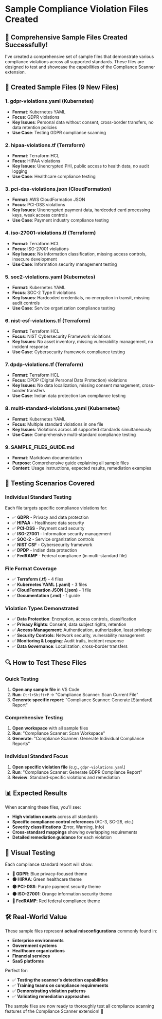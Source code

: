 # Sample Compliance Violation Files Created

## 🎉 **Comprehensive Sample Files Created Successfully!**

I've created a comprehensive set of sample files that demonstrate various compliance violations across all supported standards. These files are designed to test and showcase the capabilities of the Compliance Scanner extension.

## 📁 **Created Sample Files (9 New Files)**

### 1. **gdpr-violations.yaml** (Kubernetes)
- **Format**: Kubernetes YAML
- **Focus**: GDPR violations
- **Key Issues**: Personal data without consent, cross-border transfers, no data retention policies
- **Use Case**: Testing GDPR compliance scanning

### 2. **hipaa-violations.tf** (Terraform)
- **Format**: Terraform HCL
- **Focus**: HIPAA violations  
- **Key Issues**: Unencrypted PHI, public access to health data, no audit logging
- **Use Case**: Healthcare compliance testing

### 3. **pci-dss-violations.json** (CloudFormation)
- **Format**: AWS CloudFormation JSON
- **Focus**: PCI-DSS violations
- **Key Issues**: Unencrypted payment data, hardcoded card processing keys, weak access controls
- **Use Case**: Payment industry compliance testing

### 4. **iso-27001-violations.tf** (Terraform)
- **Format**: Terraform HCL
- **Focus**: ISO-27001 violations
- **Key Issues**: No information classification, missing access controls, insecure development
- **Use Case**: Information security management testing

### 5. **soc2-violations.yaml** (Kubernetes)
- **Format**: Kubernetes YAML
- **Focus**: SOC-2 Type II violations
- **Key Issues**: Hardcoded credentials, no encryption in transit, missing audit controls
- **Use Case**: Service organization compliance testing

### 6. **nist-csf-violations.tf** (Terraform)
- **Format**: Terraform HCL
- **Focus**: NIST Cybersecurity Framework violations
- **Key Issues**: No asset inventory, missing vulnerability management, no incident response
- **Use Case**: Cybersecurity framework compliance testing

### 7. **dpdp-violations.tf** (Terraform)
- **Format**: Terraform HCL
- **Focus**: DPDP (Digital Personal Data Protection) violations
- **Key Issues**: No data localization, missing consent management, cross-border transfers
- **Use Case**: Indian data protection law compliance testing

### 8. **multi-standard-violations.yaml** (Kubernetes)
- **Format**: Kubernetes YAML
- **Focus**: Multiple standard violations in one file
- **Key Issues**: Violations across all supported standards simultaneously
- **Use Case**: Comprehensive multi-standard compliance testing

### 9. **SAMPLE_FILES_GUIDE.md**
- **Format**: Markdown documentation
- **Purpose**: Comprehensive guide explaining all sample files
- **Content**: Usage instructions, expected results, remediation examples

## 🎯 **Testing Scenarios Covered**

### **Individual Standard Testing**
Each file targets specific compliance violations for:
- ✅ **GDPR** - Privacy and data protection
- ✅ **HIPAA** - Healthcare data security
- ✅ **PCI-DSS** - Payment card security
- ✅ **ISO-27001** - Information security management
- ✅ **SOC-2** - Service organization controls
- ✅ **NIST CSF** - Cybersecurity framework
- ✅ **DPDP** - Indian data protection
- ✅ **FedRAMP** - Federal compliance (in multi-standard file)

### **File Format Coverage**
- ✅ **Terraform (.tf)** - 4 files
- ✅ **Kubernetes YAML (.yaml)** - 3 files  
- ✅ **CloudFormation JSON (.json)** - 1 file
- ✅ **Documentation (.md)** - 1 guide

### **Violation Types Demonstrated**
- ✅ **Data Protection**: Encryption, access controls, classification
- ✅ **Privacy Rights**: Consent, data subject rights, retention
- ✅ **Access Management**: Authentication, authorization, least privilege
- ✅ **Security Controls**: Network security, vulnerability management
- ✅ **Monitoring & Logging**: Audit trails, incident response
- ✅ **Data Governance**: Localization, cross-border transfers

## 🔍 **How to Test These Files**

### **Quick Testing**
1. **Open any sample file** in VS Code
2. **Run**: `Ctrl+Shift+P` → "Compliance Scanner: Scan Current File"
3. **Generate specific report**: "Compliance Scanner: Generate [Standard] Report"

### **Comprehensive Testing**
1. **Open workspace** with all sample files
2. **Run**: "Compliance Scanner: Scan Workspace" 
3. **Generate**: "Compliance Scanner: Generate Individual Compliance Reports"

### **Individual Standard Focus**
1. **Open specific violation file** (e.g., `gdpr-violations.yaml`)
2. **Run**: "Compliance Scanner: Generate GDPR Compliance Report"
3. **Review**: Standard-specific violations and remediation

## 📊 **Expected Results**

When scanning these files, you'll see:
- **High violation counts** across all standards
- **Specific compliance control references** (AC-3, SC-28, etc.)
- **Severity classifications** (Error, Warning, Info)
- **Cross-standard mappings** showing overlapping requirements
- **Detailed remediation guidance** for each violation

## 🎨 **Visual Testing**

Each compliance standard report will show:
- **🔵 GDPR**: Blue privacy-focused theme
- **🟢 HIPAA**: Green healthcare theme
- **🟣 PCI-DSS**: Purple payment security theme  
- **🟠 ISO-27001**: Orange information security theme
- **🔴 FedRAMP**: Red federal compliance theme

## 🛠️ **Real-World Value**

These sample files represent **actual misconfigurations** commonly found in:
- **Enterprise environments**
- **Government systems** 
- **Healthcare organizations**
- **Financial services**
- **SaaS platforms**

Perfect for:
- ✅ **Testing the scanner's detection capabilities**
- ✅ **Training teams on compliance requirements**
- ✅ **Demonstrating violation patterns**
- ✅ **Validating remediation approaches**

The sample files are now ready to thoroughly test all compliance scanning features of the Compliance Scanner extension! 🚀
